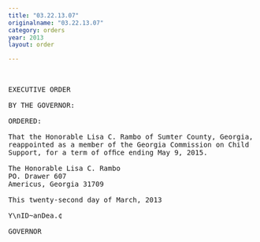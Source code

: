 ```yaml
---
title: "03.22.13.07"
originalname: "03.22.13.07"
category: orders
year: 2013
layout: order

---
```

<pre>
 

EXECUTIVE ORDER

BY THE GOVERNOR:

ORDERED:

That the Honorable Lisa C. Rambo of Sumter County, Georgia, is
reappointed as a member of the Georgia Commission on Child
Support, for a term of ofﬁce ending May 9, 2015.

The Honorable Lisa C. Rambo
PO. Drawer 607
Americus, Georgia 31709

This twenty-second day of March, 2013

Y\nID~anDea.¢

GOVERNOR

</pre>
